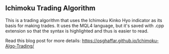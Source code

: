 ## Ichimoku Trading Algorithm
This is a trading algorithm that uses the Ichimoku Kinko Hyo indicator as its basis for making trades. It uses the MQL4 language, but it's saved with .cpp extension so that the syntax is highlighted and thus is easier to read.

Read this blog post for more details: https://osghaffar.github.io/Ichimoku-Algo-Trading/
